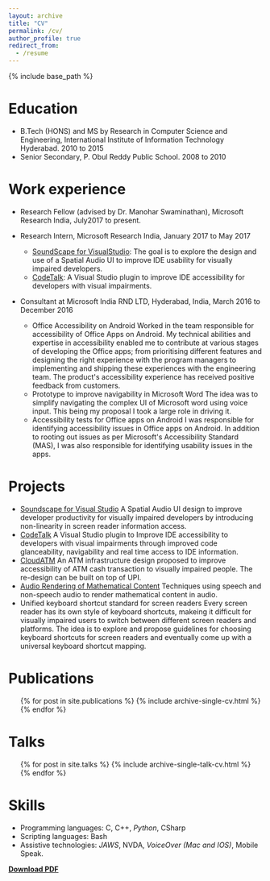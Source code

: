 ```yaml
---
layout: archive
title: "CV"
permalink: /cv/
author_profile: true
redirect_from:
  - /resume
---
```


{% include base_path %}

Education
======
* B.Tech (HONS) and MS by Research in Computer Science and Engineering, International Institute of Information Technology Hyderabad. 2010 to 2015
* Senior Secondary, P. Obul Reddy Public School. 2008 to 2010

Work experience
======
* Research Fellow (advised by Dr. Manohar Swaminathan), Microsoft Research India, July2017 to present.
* Research Intern, Microsoft Research India, January 2017 to May 2017
  * [SoundScape for VisualStudio](projects/soundscape):
    The goal is to explore the design and use of a Spatial Audio UI to improve IDE usability for visually impaired developers.
  * [CodeTalk](projects/codetalk):
    A Visual Studio plugin to improve IDE accessibility for developers with visual impairments.

* Consultant at Microsoft India RND LTD, Hyderabad, India, March 2016 to December 2016
  * Office Accessibility on Android
    Worked in the team responsible for accessibility of Office Apps on Android. My technical abilities and expertise in accessibility enabled me to contribute at various stages of developing the Office apps; from prioritising different features and designing the right experience with the program managers to implementing and shipping these experiences with the engineering team. The product's accessibility experience has received positive feedback from customers.
  * Prototype to improve navigability in Microsoft Word
    The idea was to simplify navigating the complex UI of Microsoft word using voice input. This being my proposal I took a large role in driving it.
  * Accessibility tests for Office apps on Android
    I was responsible for identifying accessibility issues in Office apps on Android. In addition to rooting out issues as per Microsoft's Accessibility Standard (MAS), I was also responsible for identifying usability issues in the apps.

Projects
======
* [Soundscape for Visual Studio](/projects/soundscape)
  A Spatial Audio UI design to improve developer productivity for visually impaired developers by introducing non-linearity in screen reader information access.
* [CodeTalk](/projects/CodeTalk)
 A Visual Studio plugin to Improve IDE accessibility to developers with visual impairments through improved code glanceability, navigability and real time access to IDE information.
* [CloudATM](/projects/cloudatm/)
  An ATM infrastructure design proposed to improve accessibility of ATM cash transaction to visually impaired people. The re-design can be built on top of UPI.
* [Audio Rendering of Mathematical Content](/projects/math/)
  Techniques using speech and non-speech audio to render mathematical content in audio.
* Unified keyboard shortcut standard for screen readers
  Every screen reader has its own style of keyboard shortcuts, makeing it difficult for visually impaired users to switch between different screen readers and platforms. The idea is to explore and propose guidelines for choosing keyboard shortcuts for screen readers and eventually come up with a universal keyboard shortcut mapping.

Publications
======
  <ul>{% for post in site.publications %}
    {% include archive-single-cv.html %}
  {% endfor %}</ul>
  
Talks
======
  <ul>{% for post in site.talks %}
    {% include archive-single-talk-cv.html %}
  {% endfor %}</ul>

Skills
======
* Programming languages:
C, C++, *Python*, CSharp
* Scripting languages:
Bash
* Assistive technologies:
*JAWS*, NVDA, *VoiceOver (Mac and IOS)*, Mobile Speak.

**[Download PDF](/files/VenkateshPotluri_cv.pdf)**
